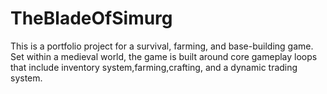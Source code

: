 # TheBladeOfSimurg
This is a portfolio project for a survival, farming, and base-building game. Set within a medieval world, the game is built around core gameplay loops that include inventory system,farming,crafting, and a dynamic trading system.
